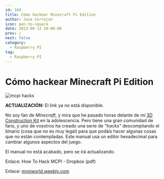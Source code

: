 ```yaml
---
id: 184
title: Cómo hackear Minecraft Pi Edition
author: Jose Cerrejon
icon: pen-to-square
date: 2013-06-12 10:00:00
prev: /
next: false
category:
  - Raspberry PI
tag:
  - Raspberry PI
---
```


# Cómo hackear Minecraft Pi Edition

![mcpi hacks](/images/mcpi_hacking.jpg)

**ACTUALIZACIÓN:** El link ya no está disponible.

No soy fan de *Minecraft*, y mira que he pasado horas delante de mi [3D Construction Kit](http://en.wikipedia.org/wiki/3D_Construction_Kit) en la adolescencia. Pero tiene una gran comunidad de fans, y uno de vosotros ha creado una serie de *"hacks"* descompilando el binario (cosa que no es muy legal) para que podáis hacer algunas cosas que no están contempladas. Este manual usa un editor hexadecimal para cambiar algunos aspectos del juego.

El manual no está acabado, pero se irá actualizando.

Enlace: How To Hack MCPI - Dropbox (pdf)

Enlace: [mrpiworld.weebly.com](https://sites.google.com/site/mrpiworld/home)